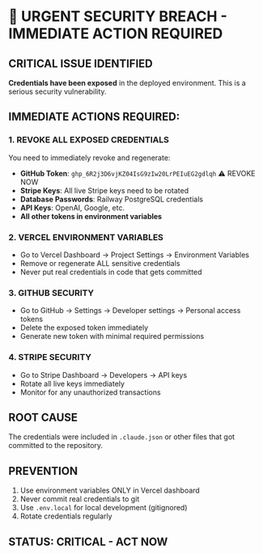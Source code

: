 # 🚨 URGENT SECURITY BREACH - IMMEDIATE ACTION REQUIRED

## CRITICAL ISSUE IDENTIFIED
**Credentials have been exposed** in the deployed environment. This is a serious security vulnerability.

## IMMEDIATE ACTIONS REQUIRED:

### 1. **REVOKE ALL EXPOSED CREDENTIALS**
You need to immediately revoke and regenerate:

- **GitHub Token**: `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` ⚠️ REVOKE NOW
- **Stripe Keys**: All live Stripe keys need to be rotated
- **Database Passwords**: Railway PostgreSQL credentials
- **API Keys**: OpenAI, Google, etc.
- **All other tokens in environment variables**

### 2. **VERCEL ENVIRONMENT VARIABLES**
- Go to Vercel Dashboard → Project Settings → Environment Variables
- Remove or regenerate ALL sensitive credentials
- Never put real credentials in code that gets committed

### 3. **GITHUB SECURITY**
- Go to GitHub → Settings → Developer settings → Personal access tokens
- Delete the exposed token immediately
- Generate new token with minimal required permissions

### 4. **STRIPE SECURITY** 
- Go to Stripe Dashboard → Developers → API keys
- Rotate all live keys immediately
- Monitor for any unauthorized transactions

## ROOT CAUSE
The credentials were included in `.claude.json` or other files that got committed to the repository.

## PREVENTION
1. Use environment variables ONLY in Vercel dashboard
2. Never commit real credentials to git
3. Use `.env.local` for local development (gitignored)
4. Rotate credentials regularly

## STATUS: CRITICAL - ACT NOW